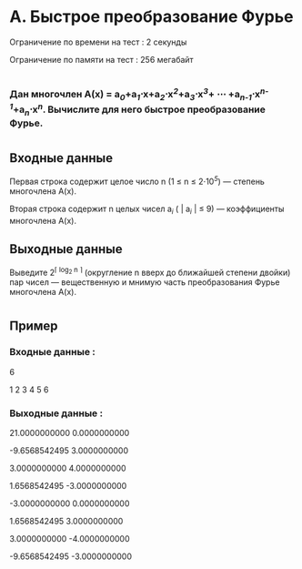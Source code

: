 # A. Быстрое преобразование Фурье
Ограничение по времени на тест : 2 секунды

Ограничение по памяти на тест : 256 мегабайт

#

### Дан многочлен A(x) = a<sub><i>0</i></sub>+a<sub><i>1</i></sub>⋅x+a<sub><i>2</i></sub>⋅x<sup><i>2</i></sup>+a<sub><i>3</i></sub>⋅x<sup><i>3</i></sup>+ ⋯ +a<sub><i>n-1</i></sub>⋅x<sup><i>n-1</i></sup>+a<sub><i>n</i></sub>⋅x<sup><i>n</i></sup>. Вычислите для него быстрое преобразование Фурье.

#

## Входные данные
Первая строка содержит целое число n (1 ≤ n ≤ 2⋅10<sup><i>5</i></sup>) — степень многочлена A(x).

Вторая строка содержит n целых чисел a<sub><i>i</i></sub> ( | a<sub><i>i</i></sub> | ≤ 9) — коэффициенты многочлена A(x).

## Выходные данные
Выведите 2<sup>⌈ log<sub>2</sub> n ⌉</sup> (округление n вверх до ближайшей степени двойки) пар чисел — вещественную и мнимую часть преобразования Фурье многочлена A(x).

#

## Пример

### Входные данные :
6

1 2 3 4 5 6
### Выходные данные :
21.0000000000 0.0000000000

-9.6568542495 3.0000000000

3.0000000000 4.0000000000

1.6568542495 -3.0000000000

-3.0000000000 0.0000000000

1.6568542495 3.0000000000

3.0000000000 -4.0000000000

-9.6568542495 -3.0000000000